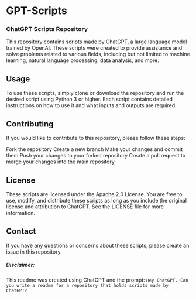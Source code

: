# GPT-Scripts

### ChatGPT Scripts Repository
This repository contains scripts made by ChatGPT, a large language model trained by OpenAI. These scripts were created to provide assistance and solve problems related to various fields, including but not limited to machine learning, natural language processing, data analysis, and more.

## Usage
To use these scripts, simply clone or download the repository and run the desired script using Python 3 or higher. Each script contains detailed instructions on how to use it and what inputs and outputs are required.

## Contributing
If you would like to contribute to this repository, please follow these steps:

Fork the repository
Create a new branch
Make your changes and commit them
Push your changes to your forked repository
Create a pull request to merge your changes into the main repository

## License
These scripts are licensed under the Apache 2.0 License. You are free to use, modify, and distribute these scripts as long as you include the original license and attribution to ChatGPT. See the LICENSE file for more information.

## Contact
If you have any questions or concerns about these scripts, please create an issue in this repository.


##### Disclaimer: 
This readme was created using ChatGPT and the prompt:  ```Hey ChatGPT. Can you write a readme for a repository that holds scripts made by ChatGPT?```
